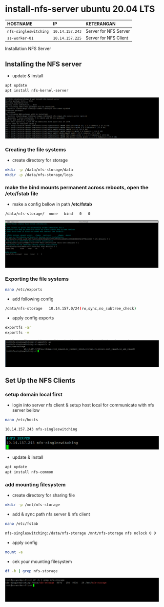 # install-nfs-server ubuntu 20.04 LTS

| HOSTNAME              | IP              | KETERANGAN            |
| :---------------------| :---------------| :---------------------|
| `nfs-singleswitching` | `10.14.157.243` | Server for NFS Server |
| `ss-worker-01`        | `10.14.157.225` | Server for NFS Client |

Installation NFS Server
## Installing the NFS server
- update & install
```bash
apt update
apt install nfs-kernel-server
```

![Alt text](image.png)

### Creating the file systems
- create directory for storage
```bash
mkdir -p /data/nfs-storage/data
mkdir -p /data/nfs-storage/logs
```

### make the bind mounts permanent across reboots, open the /etc/fstab file
- make a config bellow in path **/etc/fstab**
```bash
/data/nfs-storage/  none   bind   0   0
```
![Alt text](image-1.png)

### Exporting the file systems
```bash
nano /etc/exports
```
- add following config

```bash
/data/nfs-storage   10.14.157.0/24(rw,sync,no_subtree_check)
```
- apply config exports
```bash
exportfs -ar
exportfs -v
```

![Alt text](image-2.png)

## Set Up the NFS Clients
### setup domain local first
- login into server nfs client & setup host local for communicate with nfs server bellow
```bash
nano /etc/hosts
```
```bash
10.14.157.243 nfs-singleswitching
```
![Alt text](image-3.png)
- update & install 
```bash
apt update
apt install nfs-common
```

### add mounting filesystem
- create directory for sharing file
```bash
mkdir -p /mnt/nfs-storage
```
- add & sync path nfs server & nfs client
```bash
nano /etc/fstab
```
```bash
nfs-singleswitching:/data/nfs-storage /mnt/nfs-storage nfs nolock 0 0
```
- apply config
```bash
mount -a
```
- cek your mounting filesystem
```bash
df -h | grep nfs-storage
```
![Alt text](image-4.png)


